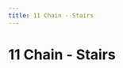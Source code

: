 ```yaml
---
title: 11 Chain - Stairs
---
```

# 11 Chain - Stairs
<ClientOnly>
<AssetLoader :reloadOnce="true" />
<GameSlides :jsonFileToLoad="'stairs/11chain_stairs_nov2.json'" :useRandomSeed="false" :useManualData="false" :replay="true"></GameSlides>

</ClientOnly>
